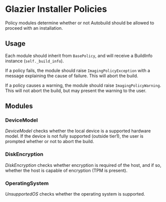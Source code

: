 # Glazier Installer Policies

<!--* freshness: { owner: '@tseknet' reviewed: '2020-12-08' } *-->

Policy modules determine whether or not Autobuild should be allowed to proceed
with an installation.

## Usage

Each module should inherit from `BasePolicy`, and will receive a BuildInfo
instance (`self._build_info`).

If a policy fails, the module should raise `ImagingPolicyException` with a
message explaining the cause of failure. This will abort the build.

If a policy causes a warning, the module should raise `ImagingPolicyWarning`.
This will not abort the build, but may present the warning to the user.

## Modules

### DeviceModel

*DeviceModel* checks whether the local device is a supported hardware model. If
the device is not fully supported (outside tier1), the user is prompted whether
or not to abort the build.

### DiskEncryption

*DiskEncryption* checks whether encryption is required of the host, and if so,
whether the host is capable of encryption (TPM is present).

### OperatingSystem

*UnsupportedOS* checks whether the operating system is supported.
